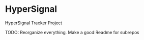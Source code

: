 HyperSignal
===========

HyperSignal Tracker Project

TODO: Reorganize everything. Make a good Readme for subrepos
